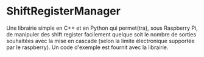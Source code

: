 # ShiftRegisterManager
Une librairie simple en C++ et en Python qui permet(tra), sous Raspberry Pi, de manipuler des shift register facilement quelque soit le nombre de sorties souhaitées avec la mise en cascade (selon la limite électronique supportée par le raspberry). Un code d'exemple est fournit avec la librairie.
